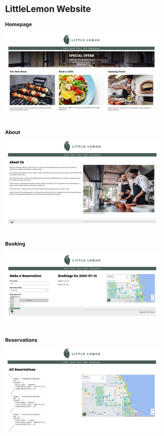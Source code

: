 # LittleLemon Website

### Homepage
![Home](./assets/images/homepage.png)

<br>

### About
![About](./assets/images/about.png)

<br>

### Booking
![Booking](./assets/images/booking.png)

<br>

### Reservations
![Reservations](./assets/images/reservations.png)
